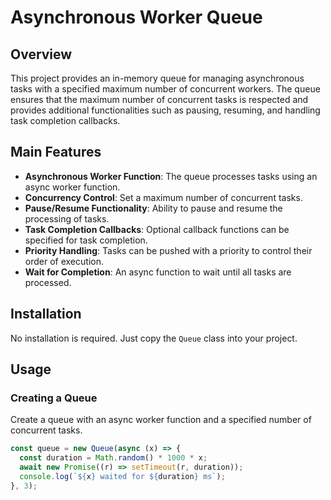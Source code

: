 # Asynchronous Worker Queue

## Overview

This project provides an in-memory queue for managing asynchronous tasks with a specified maximum number of concurrent workers. The queue ensures that the maximum number of concurrent tasks is respected and provides additional functionalities such as pausing, resuming, and handling task completion callbacks.

## Main Features

- **Asynchronous Worker Function**: The queue processes tasks using an async worker function.
- **Concurrency Control**: Set a maximum number of concurrent tasks.
- **Pause/Resume Functionality**: Ability to pause and resume the processing of tasks.
- **Task Completion Callbacks**: Optional callback functions can be specified for task completion.
- **Priority Handling**: Tasks can be pushed with a priority to control their order of execution.
- **Wait for Completion**: An async function to wait until all tasks are processed.

## Installation

No installation is required. Just copy the `Queue` class into your project.

## Usage

### Creating a Queue

Create a queue with an async worker function and a specified number of concurrent tasks.

```javascript
const queue = new Queue(async (x) => {
  const duration = Math.random() * 1000 * x;
  await new Promise((r) => setTimeout(r, duration));
  console.log(`${x} waited for ${duration} ms`);
}, 3);
```
